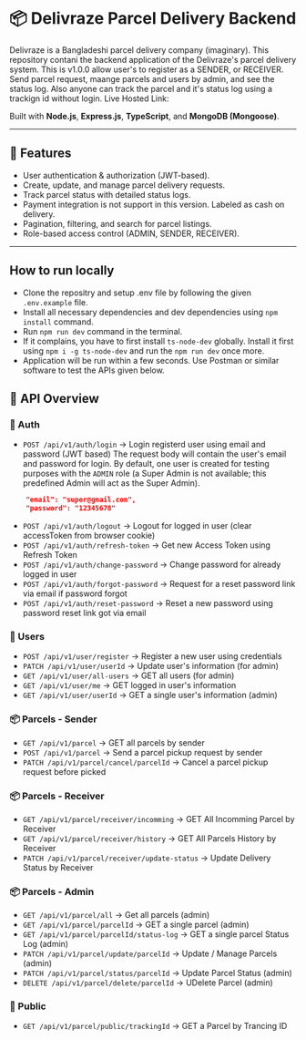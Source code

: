 # 📦 Delivraze Parcel Delivery Backend

Delivraze is a Bangladeshi parcel delivery company (imaginary). This repository contani the backend application of the Delivraze's parcel delivery system. This is v1.0.0 allow user's to register as a SENDER, or RECEIVER. Send parcel request, maange parcels and users by admin, and see the status log. Also anyone can track the parcel and it's status log using a trackign id without login. Live Hosted Link:

Built with **Node.js**, **Express.js**, **TypeScript**, and **MongoDB (Mongoose)**.

---

## 🚀 Features

- User authentication & authorization (JWT-based).
- Create, update, and manage parcel delivery requests.
- Track parcel status with detailed status logs.
- Payment integration is not support in this version. Labeled as cash on delivery.
- Pagination, filtering, and search for parcel listings.
- Role-based access control (ADMIN, SENDER, RECEIVER).

---

## How to run locally

- Clone the repositry and setup .env file by following the given `.env.example` file.
- Install all necessary dependencies and dev dependencies using `npm install` command.
- Run `npm run dev` command in the terminal.
- If it complains, you have to first install `ts-node-dev` globally. Install it first using `npm i -g ts-node-dev` and run the `npm run dev` once more.
- Application will be run within a few seconds. Use Postman or similar software to test the APIs given below.

## 📑 API Overview

### 🔐 Auth

- `POST /api/v1/auth/login` → Login registerd user using email and password (JWT based)
  The request body will contain the user's email and password for login. By default, one user is created for testing purposes with the `ADMIN` role (a Super Admin is not available; this predefined Admin will act as the Super Admin).

```json
    "email": "super@gmail.com",
    "password": "12345678"
```

- `POST /api/v1/auth/logout` → Logout for logged in user (clear accessToken from browser cookie)
- `POST /api/v1/auth/refresh-token` → Get new Access Token using Refresh Token
- `POST /api/v1/auth/change-password` → Change password for already logged in user
- `POST /api/v1/auth/forgot-password` → Request for a reset password link via email if password forgot
- `POST /api/v1/auth/reset-password` → Reset a new password using password reset link got via email

### 👤 Users

- `POST /api/v1/user/register` → Register a new user using credentials
- `PATCH /api/v1/user/userId` → Update user's information (for admin)
- `GET /api/v1/user/all-users` → GET all users (for admin)
- `GET /api/v1/user/me` → GET logged in user's information
- `GET /api/v1/user/userId` → GET a single user's information (admin)

### 📦 Parcels - Sender

- `GET /api/v1/parcel` → GET all parcels by sender
- `POST /api/v1/parcel` → Send a parcel pickup request by sender
- `PATCH /api/v1/parcel/cancel/parcelId` → Cancel a parcel pickup request before picked

### 📦 Parcels - Receiver

- `GET /api/v1/parcel/receiver/incomming` → GET All Incomming Parcel by Receiver
- `GET /api/v1/parcel/receiver/history` → GET All Parcels History by Receiver
- `PATCH /api/v1/parcel/receiver/update-status` → Update Delivery Status by Receiver

### 📦 Parcels - Admin

- `GET /api/v1/parcel/all` → Get all parcels (admin)
- `GET /api/v1/parcel/parcelId` → GET a single parcel (admin)
- `GET /api/v1/parcel/parcelId/status-log` → GET a single parcel Status Log (admin)
- `PATCH /api/v1/parcel/update/parcelId` → Update / Manage Parcels (admin)
- `PATCH /api/v1/parcel/status/parcelId` → Update Parcel Status (admin)
- `DELETE /api/v1/parcel/delete/parcelId` → UDelete Parcel (admin)

### 👥 Public

- `GET /api/v1/parcel/public/trackingId` → GET a Parcel by Trancing ID
